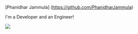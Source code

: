 [Phanidhar Jammula] (https://github.com/PhanidharJammula)

I'm a Developer and an Engineer!


![](https://komarev.com/ghpvc/?username=PhanidharJammula&style=flat-square)
